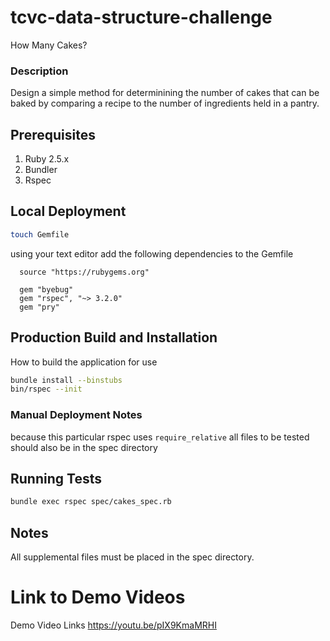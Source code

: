 # tcvc-data-structure-challenge
How Many Cakes?

### Description
Design a simple method for determinining the number
of cakes that can be baked by comparing a recipe to the
number of ingredients held in a pantry.


## Prerequisites
1. Ruby 2.5.x
2. Bundler
3. Rspec

## Local Deployment
```bash
touch Gemfile
```
using your text editor add the following dependencies to the Gemfile

```
  source "https://rubygems.org"

  gem "byebug"
  gem "rspec", "~> 3.2.0"
  gem "pry"
```


## Production Build and Installation
How to build the application for use
```bash
bundle install --binstubs
bin/rspec --init
```

### Manual Deployment Notes
because this particular rspec uses `require_relative` 
all files to be tested should also be in the spec directory

## Running Tests
```bash
bundle exec rspec spec/cakes_spec.rb
```
## Notes
All supplemental files must be placed in the spec directory.


# Link to Demo Videos
Demo Video Links
https://youtu.be/pIX9KmaMRHI
